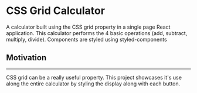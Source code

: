 # CSS Grid Calculator

A calculator built using the CSS grid property in a single page React application. This calculator performs the 4 basic operations (add, subtract, multiply, divide). Components are styled using styled-components 

## Motivation
---

CSS grid can be a really useful property. This project showcases it's use along the entire calculator by styling the display along with each button.